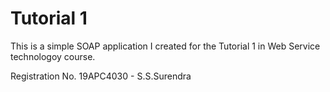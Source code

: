 # Tutorial 1 

This is a simple SOAP application I created for the Tutorial 1 in Web Service technologoy course.

Registration No. 19APC4030 - S.S.Surendra